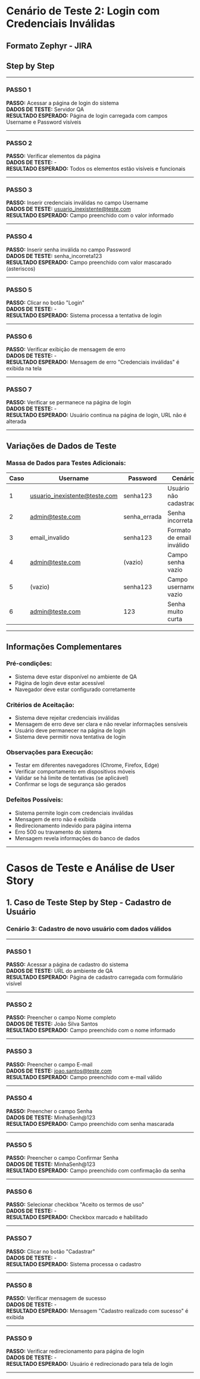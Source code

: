 # Cenário de Teste 2: Login com Credenciais Inválidas
## Formato Zephyr - JIRA
## Step by Step
---

### **PASSO 1**
**PASSO:** Acessar a página de login do sistema  
**DADOS DE TESTE:** Servidor QA  
**RESULTADO ESPERADO:** Página de login carregada com campos Username e Password visíveis

---

### **PASSO 2**
**PASSO:** Verificar elementos da página  
**DADOS DE TESTE:** -  
**RESULTADO ESPERADO:** Todos os elementos estão visíveis e funcionais

---

### **PASSO 3**
**PASSO:** Inserir credenciais inválidas no campo Username  
**DADOS DE TESTE:** usuario_inexistente@teste.com  
**RESULTADO ESPERADO:** Campo preenchido com o valor informado

---

### **PASSO 4**
**PASSO:** Inserir senha inválida no campo Password  
**DADOS DE TESTE:** senha_incorreta123  
**RESULTADO ESPERADO:** Campo preenchido com valor mascarado (asteriscos)

---

### **PASSO 5**
**PASSO:** Clicar no botão "Login"  
**DADOS DE TESTE:** -  
**RESULTADO ESPERADO:** Sistema processa a tentativa de login

---

### **PASSO 6**
**PASSO:** Verificar exibição de mensagem de erro  
**DADOS DE TESTE:** -  
**RESULTADO ESPERADO:** Mensagem de erro "Credenciais inválidas" é exibida na tela

---

### **PASSO 7**
**PASSO:** Verificar se permanece na página de login  
**DADOS DE TESTE:** -  
**RESULTADO ESPERADO:** Usuário continua na página de login, URL não é alterada

---

## Variações de Dados de Teste

### **Massa de Dados para Testes Adicionais:**

| Caso | Username | Password | Cenário |
|------|----------|----------|---------|
| 1 | usuario_inexistente@teste.com | senha123 | Usuário não cadastrado |
| 2 | admin@teste.com | senha_errada | Senha incorreta |
| 3 | email_invalido | senha123 | Formato de email inválido |
| 4 | admin@teste.com | (vazio) | Campo senha vazio |
| 5 | (vazio) | senha123 | Campo username vazio |
| 6 | admin@teste.com | 123 | Senha muito curta |

---

## Informações Complementares

### **Pré-condições:**
- Sistema deve estar disponível no ambiente de QA
- Página de login deve estar acessível
- Navegador deve estar configurado corretamente

### **Critérios de Aceitação:**
- Sistema deve rejeitar credenciais inválidas
- Mensagem de erro deve ser clara e não revelar informações sensíveis
- Usuário deve permanecer na página de login
- Sistema deve permitir nova tentativa de login

### **Observações para Execução:**
- Testar em diferentes navegadores (Chrome, Firefox, Edge)
- Verificar comportamento em dispositivos móveis
- Validar se há limite de tentativas (se aplicável)
- Confirmar se logs de segurança são gerados

### **Defeitos Possíveis:**
- Sistema permite login com credenciais inválidas
- Mensagem de erro não é exibida
- Redirecionamento indevido para página interna
- Erro 500 ou travamento do sistema
- Mensagem revela informações do banco de dados


---
# Casos de Teste e Análise de User Story

## 1. Caso de Teste Step by Step - Cadastro de Usuário

### **Cenário 3: Cadastro de novo usuário com dados válidos**

---

### **PASSO 1**
**PASSO:** Acessar a página de cadastro do sistema  
**DADOS DE TESTE:** URL do ambiente de QA  
**RESULTADO ESPERADO:** Página de cadastro carregada com formulário visível

---

### **PASSO 2**
**PASSO:** Preencher o campo Nome completo  
**DADOS DE TESTE:** João Silva Santos  
**RESULTADO ESPERADO:** Campo preenchido com o nome informado

---

### **PASSO 3**
**PASSO:** Preencher o campo E-mail  
**DADOS DE TESTE:** joao.santos@teste.com  
**RESULTADO ESPERADO:** Campo preenchido com e-mail válido

---

### **PASSO 4**
**PASSO:** Preencher o campo Senha  
**DADOS DE TESTE:** MinhaSenh@123  
**RESULTADO ESPERADO:** Campo preenchido com senha mascarada

---

### **PASSO 5**
**PASSO:** Preencher o campo Confirmar Senha  
**DADOS DE TESTE:** MinhaSenh@123  
**RESULTADO ESPERADO:** Campo preenchido com confirmação da senha

---

### **PASSO 6**
**PASSO:** Selecionar checkbox "Aceito os termos de uso"  
**DADOS DE TESTE:** -  
**RESULTADO ESPERADO:** Checkbox marcado e habilitado

---

### **PASSO 7**
**PASSO:** Clicar no botão "Cadastrar"  
**DADOS DE TESTE:** -  
**RESULTADO ESPERADO:** Sistema processa o cadastro

---

### **PASSO 8**
**PASSO:** Verificar mensagem de sucesso  
**DADOS DE TESTE:** -  
**RESULTADO ESPERADO:** Mensagem "Cadastro realizado com sucesso" é exibida

---

### **PASSO 9**
**PASSO:** Verificar redirecionamento para página de login  
**DADOS DE TESTE:** -  
**RESULTADO ESPERADO:** Usuário é redirecionado para tela de login

---

